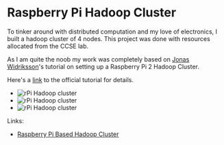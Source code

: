 # Raspberry Pi Hadoop Cluster

To tinker around with distributed computation and my love of electronics, I built a hadoop cluster of 4 nodes. This project was done with resources allocated from the CCSE lab.

As I am quite the noob my work was completely based on [Jonas Widriksson](http://www.widriksson.com/)'s tutorial on setting up a Raspberry Pi 2 Hadoop Cluster.

Here's a [link](http://www.widriksson.com/raspberry-pi-2-hadoop-2-cluster/) to the official tutorial for details.

+ ![rPi Hadoop cluster](https://raw.githubusercontent.com/samiul-hoque/samiul-hoque.github.io/master/img/rpiHadoop/DSC_0204-1.jpg)
+ ![rPi Hadoop cluster](https://raw.githubusercontent.com/samiul-hoque/samiul-hoque.github.io/master/img/rpiHadoop/DSC_0191.jpg)
+ ![rPi Hadoop cluster](https://raw.githubusercontent.com/samiul-hoque/samiul-hoque.github.io/master/img/rpiHadoop/DSC_0195.jpg)


Links:
+ [Raspberry Pi Based Hadoop Cluster](http://ccse.iub.edu.bd/2016/09/07/raspberry-pi-based-hadoop-cluster/)